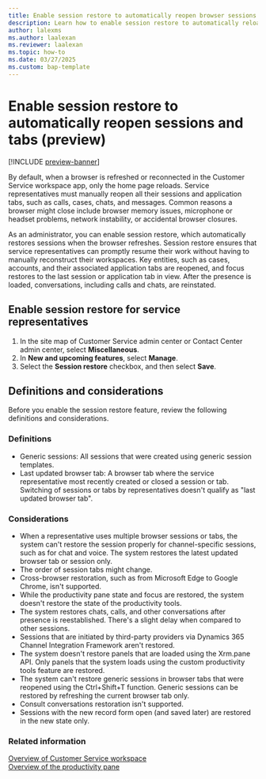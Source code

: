 ```yaml
---
title: Enable session restore to automatically reopen browser sessions and tabs (preview)
description: Learn how to enable session restore to automatically reload sessions and tabs in Customer Service workspace.
author: lalexms 
ms.author: laalexan
ms.reviewer: laalexan
ms.topic: how-to 
ms.date: 03/27/2025 
ms.custom: bap-template 
---
```


# Enable session restore to automatically reopen sessions and tabs (preview)

[!INCLUDE [preview-banner](../../../shared-content/shared/preview-includes/preview-note.md)]

By default, when a browser is refreshed or reconnected in the Customer Service workspace app, only the home page reloads. Service representatives must manually reopen all their sessions and application tabs, such as calls, cases, chats, and messages. Common reasons a browser might close include browser memory issues, microphone or headset problems, network instability, or accidental browser closures.

As an administrator, you can enable session restore, which automatically restores sessions when the browser refreshes. Session restore ensures that service representatives can promptly resume their work without having to manually reconstruct their workspaces. Key entities, such as cases, accounts, and their associated application tabs are reopened, and focus restores to the last session or application tab in view. After the presence is loaded, conversations, including calls and chats, are reinstated.

## Enable session restore for service representatives

1. In the site map of Customer Service admin center or Contact Center admin center, select **Miscellaneous**.
1. In **New and upcoming features**, select **Manage**.
1. Select the **Session restore** checkbox, and then select **Save**.

## Definitions and considerations

Before you enable the session restore feature, review the following definitions and considerations.

### Definitions

- Generic sessions: All sessions that were created using generic session templates.  
- Last updated browser tab: A browser tab where the service representative most recently created or closed a session or tab. Switching of sessions or tabs by representatives doesn't qualify as "last updated browser tab".

### Considerations

- When a representative uses multiple browser sessions or tabs, the system can't restore the session properly for channel-specific sessions, such as for chat and voice. The system restores the latest updated browser tab or session only.
- The order of session tabs might change.
- Cross-browser restoration, such as from Microsoft Edge to Google Chrome, isn't supported.
- While the productivity pane state and focus are restored, the system doesn't restore the state of the productivity tools.
- The system restores chats, calls, and other conversations after presence is reestablished. There's a slight delay when compared to other sessions.
- Sessions that are initiated by third-party providers via Dynamics 365 Channel Integration Framework aren't restored.
- The system doesn't restore panels that are loaded using the Xrm.pane API. Only panels that the system loads using the custom productivity tools feature are restored.
- The system can't restore generic sessions in browser tabs that were reopened using the Ctrl+Shift+T function. Generic sessions can be restored by refreshing the current browser tab only.
- Consult conversations restoration isn't supported.
- Sessions with the new record form open (and saved later) are restored in the new state only.

### Related information

[Overview of Customer Service workspace](../implement/csw-overview.md)  
[Overview of the productivity pane](../use/csw-productivity-pane.md)  
